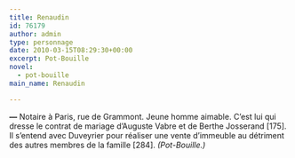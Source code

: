 ```yaml
---
title: Renaudin
id: 76179
author: admin
type: personnage
date: 2010-03-15T08:29:30+00:00
excerpt: Pot-Bouille
novel:
  - pot-bouille
main_name: Renaudin

---
```

**—** Notaire à Paris, rue de Grammont. Jeune homme aimable. C&rsquo;est lui qui dresse le contrat de mariage d&rsquo;Auguste Vabre et de Berthe Josserand [175]. Il s&rsquo;entend avec Duveyrier pour réaliser une vente d&rsquo;immeuble au détriment des autres membres de la famille [284]. _(Pot-Bouille.)_